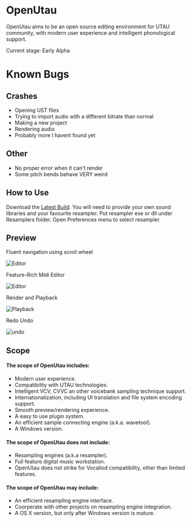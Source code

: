 
# OpenUtau

OpenUtau aims to be an open source editing environment for UTAU community, with modern user experience and intelligent phonological support.

Current stage: Early Alpha

# Known Bugs
## Crashes

- Opening UST files
- Trying to import audio with a different bitrate than normal
- Making a new project
- Rendering audio
- Probably more I havent found yet

## Other

- No proper error when it can't render
- Some pitch bends behave VERY weird


## How to Use

Download the <a href="https://github.com/VorgunTheBeta/OpenUtau/releases/" target="_blank">Latest Build</a>.
You will need to provide your own sound libraries and your favourite resampler.
Put resampler exe or dll under Resamplers folder. Open Preferences menu to select resampler.

## Preview

Fluent navigation using scroll wheel

![Editor](Misc/GIFs/editor.gif)

Feature-Rich Midi Editor

![Editor](Misc/GIFs/editor2.gif)

Render and Playback

![Playback](Misc/GIFs/playback.gif)

Redo Undo

![undo](Misc/GIFs/undo.gif)

## Scope
#### The scope of OpenUtau includes:
- Modern user experience.
- Compatibility with UTAU technologies.
- Intelligent VCV, CVVC an other voicebank sampling technique support.
- Internationalization, including UI translation and file system encoding support.
- Smooth preview/rendering experience.
- A easy to use plugin system.
- An efficient sample connecting engine (a.k.a. wavetool).
- A Windows version.

#### The scope of OpenUtau does not include:
- Resampling engines (a.k.a resampler).
- Full feature digital music workstation.
- OpenUtau does not strike for Vocaliod compatibility, other than limited features.

#### The scope of OpenUtau may include:
- An efficient resampling engine interface.
- Coorperate with other projects on resampling engine integration.
- A OS X version, but only after Windows version is mature.


